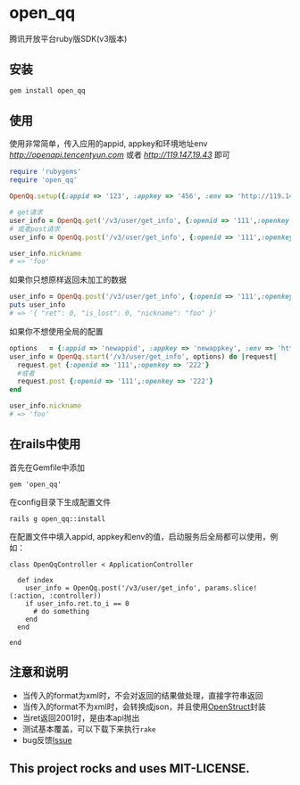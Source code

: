 open_qq
=======

腾讯开放平台ruby版SDK(v3版本)

## 安装

```ruby
gem install open_qq
```

## 使用

使用非常简单，传入应用的appid, appkey和环境地址env _http://openapi.tencentyun.com_ 或者 _http://119.147.19.43_ 即可

```ruby
require 'rubygems'
require 'open_qq'

OpenQq.setup({:appid => '123', :appkey => '456', :env => 'http://119.147.19.43'})

# get请求
user_info = OpenQq.get('/v3/user/get_info', {:openid => '111',:openkey => '222'})
# 或者post请求
user_info = OpenQq.post('/v3/user/get_info', {:openid => '111',:openkey => '222'})

user_info.nickname 
# => 'foo'
```

如果你只想原样返回未加工的数据

```ruby
user_info = OpenQq.post('/v3/user/get_info', {:openid => '111',:openkey => '222'}, :raw => true)
puts user_info
# => '{ "ret": 0, "is_lost": 0, "nickname": "foo" }'
```

如果你不想使用全局的配置

```ruby
options   = {:appid => 'newappid', :appkey => 'newappkey', :env => 'http://newenv'}
user_info = OpenQq.start('/v3/user/get_info', options) do |request|
  request.get {:openid => '111',:openkey => '222'}
  #或者
  request.post {:openid => '111',:openkey => '222'}
end

user_info.nickname
# => 'foo'
```

## 在rails中使用

首先在Gemfile中添加
```
gem 'open_qq'
```

在config目录下生成配置文件
```
rails g open_qq::install
```

在配置文件中填入appid, appkey和env的值，启动服务后全局都可以使用，例如：

```
class OpenQqController < ApplicationController

  def index
    user_info = OpenQq.post('/v3/user/get_info', params.slice!(:action, :controller))
    if user_info.ret.to_i == 0
      # do something
    end
  end

end

```

## 注意和说明

* 当传入的format为xml时，不会对返回的结果做处理，直接字符串返回
* 当传入的format不为xml时，会转换成json，并且使用[OpenStruct](http://www.ruby-doc.org/stdlib-1.8.7/libdoc/ostruct/rdoc/OpenStruct.html, 'OpenStruct')封装
* 当ret返回2001时，是由本api抛出
* 测试基本覆盖，可以下载下来执行`rake`
* bug反馈[Issue](https://github.com/zires/open_qq/issues)

## This project rocks and uses MIT-LICENSE.